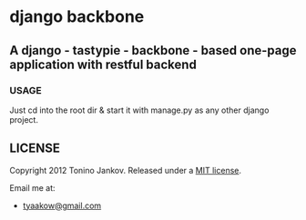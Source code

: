 # django backbone



## A django - tastypie - backbone - based one-page application with restful backend 



### USAGE

Just cd into the root dir & start it with manage.py as any other django project.


## LICENSE

Copyright 2012 Tonino Jankov. Released under a
[MIT license](http://www.opensource.org/licenses/mit-license.php).

Email me at: 

+ tyaakow@gmail.com